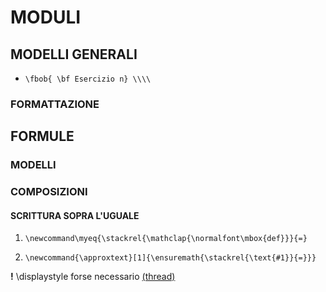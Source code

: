 # MODULI

## MODELLI GENERALI

* ```\fbob{ \bf Esercizio n} \\\\```

### FORMATTAZIONE
 
## FORMULE

### MODELLI

### COMPOSIZIONI

#### SCRITTURA SOPRA L'UGUALE

1. ```\newcommand\myeq{\stackrel{\mathclap{\normalfont\mbox{def}}}{=}```

2. ```\newcommand{\approxtext}[1]{\ensuremath{\stackrel{\text{#1}}{=}}}```

**!** \displaystyle forse necessario
[(thread)](https:/tex.stackexchange.com/questions/102604/add-a-comment-on-top-of-equal-and-approximate-symbols/102607)